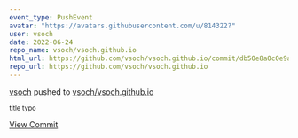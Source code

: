 ```yaml
---
event_type: PushEvent
avatar: "https://avatars.githubusercontent.com/u/814322?"
user: vsoch
date: 2022-06-24
repo_name: vsoch/vsoch.github.io
html_url: https://github.com/vsoch/vsoch.github.io/commit/db50e8a0c0e9a6099ea72cb2756584455df77285
repo_url: https://github.com/vsoch/vsoch.github.io
---
```


<a href='https://github.com/vsoch' target='_blank'>vsoch</a> pushed to <a href='https://github.com/vsoch/vsoch.github.io' target='_blank'>vsoch/vsoch.github.io</a>

<small>title typo</small>

<a href='https://github.com/vsoch/vsoch.github.io/commit/db50e8a0c0e9a6099ea72cb2756584455df77285' target='_blank'>View Commit</a>